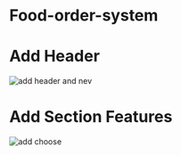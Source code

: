 # Food-order-system

# Add Header
![add header and nev](https://user-images.githubusercontent.com/31995155/59962094-998ae280-9502-11e9-8cc9-bc0e8c0b5fbc.png)

# Add Section Features
![add choose](https://user-images.githubusercontent.com/31995155/59962095-9abc0f80-9502-11e9-8a0f-7fde8535bf43.png)

